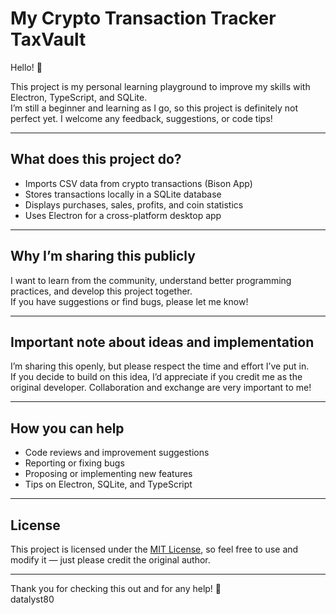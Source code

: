 # My Crypto Transaction Tracker TaxVault

Hello! 👋

This project is my personal learning playground to improve my skills with Electron, TypeScript, and SQLite.  
I’m still a beginner and learning as I go, so this project is definitely not perfect yet. I welcome any feedback, suggestions, or code tips!

---

## What does this project do?

- Imports CSV data from crypto transactions (Bison App)  
- Stores transactions locally in a SQLite database  
- Displays purchases, sales, profits, and coin statistics  
- Uses Electron for a cross-platform desktop app

---

## Why I’m sharing this publicly

I want to learn from the community, understand better programming practices, and develop this project together.  
If you have suggestions or find bugs, please let me know!

---

## Important note about ideas and implementation

I’m sharing this openly, but please respect the time and effort I’ve put in.  
If you decide to build on this idea, I’d appreciate if you credit me as the original developer. Collaboration and exchange are very important to me!

---

## How you can help

- Code reviews and improvement suggestions  
- Reporting or fixing bugs  
- Proposing or implementing new features  
- Tips on Electron, SQLite, and TypeScript

---

## License

This project is licensed under the [MIT License](LICENSE), so feel free to use and modify it — just please credit the original author.

---

Thank you for checking this out and for any help! 🙏  
datalyst80
